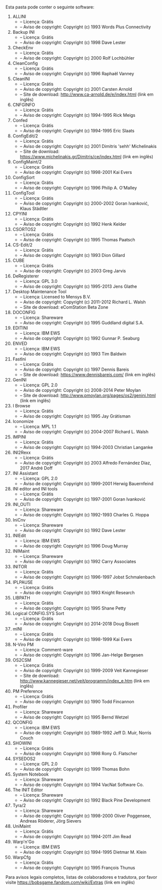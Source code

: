 ﻿Esta pasta pode conter o seguinte software:

1. ALLINI
   - – Licença: Grátis
   - – Aviso de copyright: Copyright (c) 1993 Words Plus Connectivity
2. Backup INI
   - – Licença: Grátis
   - – Aviso de copyright: Copyright (c) 1998 Dave Lester
3. CheckEnv
   - – Licença: Grátis
   - – Aviso de copyright: Copyright (c) 2000 Rolf Lochbühler
4. CleanConfig
   - – Licença: Grátis
   - – Aviso de copyright: Copyright (c) 1996 Raphaël Vanney
5. CleanINI
   - – Licença: Grátis
   - – Aviso de copyright: Copyright (c) 2001 Carsten Arnold
   - – Site de download: http://www.ca-arnold.de/e/index.html (link em inglês)
6. CNFGINFO
   - – Licença: Grátis
   - – Aviso de copyright: Copyright (c) 1994-1995 Rick Meigs
7. Confed
   - – Licença: Grátis
   - – Aviso de copyright: Copyright (c) 1994-1995 Eric Slaats
8. ConfigEdit/2
   - – Licença: Grátis
   - – Aviso de copyright: Copyright (c) 2001 Dimitris 'sehh' Michelinakis
   - – Site de download: https://www.michelinakis.gr/Dimitris/ce/index.html (link em inglês)
9. ConfigMaint/2
   - – Licença: Grátis
   - – Aviso de copyright: Copyright (c) 1998-2001 Kai Evers
10. ConfigSort
    - – Licença: Grátis
    - – Aviso de copyright: Copyright (c) 1996 Philip A. O'Malley
11. ConfigTool
    - – Licença: Grátis
    - – Aviso de copyright: Copyright (c) 2000-2002 Goran Ivanković, Klaus Städtler
12. CPYINI
    - – Licença: Grátis
    - – Aviso de copyright: Copyright (c) 1992 Henk Kelder
13. CSORTOS2
    - – Licença: Grátis
    - – Aviso de copyright: Copyright (c) 1995 Thomas Paatsch
14. CS-Edit/2
    - – Licença: Grátis
    - – Aviso de copyright: Copyright (c) 1993 Dion Gillard
15. CUBE
    - – Licença: Grátis
    - – Aviso de copyright: Copyright (c) 2003 Greg Jarvis
16. DeRegisterer
    - – Licença: GPL 3.0
    - – Aviso de copyright: Copyright (c) 1995-2013 Jens Glathe
16. Desktop Maintenance Tool
    - – Licença: Licensed to Mensys B.V.
    - – Aviso de copyright: Copyright (c) 2011-2012 Richard L. Walsh
    - – Site de download: eComStation Beta Zone
17. DOCONFIG
    - – Licença: Shareware
    - – Aviso de copyright: Copyright (c) 1995 Guddland digital S.A.
18. EDITINI
    - – Licença: IBM EWS
    - – Aviso de copyright: Copyright (c) 1992 Gunnar P. Seaburg
19. ENVED
    - – Licença: IBM EWS
    - – Aviso de copyright: Copyright (c) 1993 Tim Baldwin
20. FastIni
    - – Licença: Grátis
    - – Aviso de copyright: Copyright (c) 1997 Dennis Bareis
    - – Site de download: https://www.dennisbareis.com/ (link em inglês)
21. GenINI
    - – Licença: GPL 2.0
    - – Aviso de copyright: Copyright (c) 2008-2014 Peter Moylan
    - – Site de download: http://www.pmoylan.org/pages/os2/genini.html (link em inglês)
22. I Browse
    - – Licença: Grátis
    - – Aviso de copyright: Copyright (c) 1995 Jay Grátisman
23. Iconomize
    - – Licença: MPL 1.1
    - – Aviso de copyright: Copyright (c) 2004-2007 Richard L. Walsh
24. IMPINI
    - – Licença: Grátis
    - – Aviso de copyright: Copyright (c) 1994-2003 Christian Langanke
25. INI2Rexx
    - – Licença: Grátis
    - – Aviso de copyright: Copyright (c) 2003 Alfredo Fernández Díaz, 2017 André Doff
26. INI Assistant
    - – Licença: GPL 2.0
    - – Aviso de copyright: Copyright (c) 1999-2001 Herwig Bauernfeind
27. INI editor and INI tools
    - – Licença: Grátis
    - – Aviso de copyright: Copyright (c) 1997-2001 Goran Ivanković
28. INI_OUTI
    - – Licença: Shareware
    - – Aviso de copyright: Copyright (c) 1992-1993 Charles G. Hoppa
29. IniCnv
    - – Licença: Shareware
    - – Aviso de copyright: Copyright (c) 1992 Dave Lester
30. INIEdit
    - – Licença: IBM EWS
    - – Aviso de copyright: Copyright (c) 1996 Doug Murray
31. INIMaint
    - – Licença: Shareware
    - – Aviso de copyright: Copyright (c) 1992 Carry Associates
32. INITOR
    - – Licença: Grátis
    - – Aviso de copyright: Copyright (c) 1996-1997 Jobst Schmalenbach
33. IPLPAUSE
    - – Licença: Grátis
    - – Aviso de copyright: Copyright (c) 1993 Knight Research
34. LIBPATH
    - – Licença: Grátis
    - – Aviso de copyright: Copyright (c) 1995 Shane Petty
35. Logical CONFIG.SYS Sort
    - – Licença: Grátis
    - – Aviso de copyright: Copyright (c) 2014-2018 Doug Bissett
36. mINI
    - – Licença: Grátis
    - – Aviso de copyright: Copyright (c) 1998-1999 Kai Evers
37. N-Viro PM
    - – Licença: Comment-ware
    - – Aviso de copyright: Copyright (c) 1996 Jan-Helge Bergesen
38. OS2CSM
    - – Licença: Grátis
    - – Aviso de copyright: Copyright (c) 1999-2009 Veit Kannegieser
    - – Site de download: http://www.kannegieser.net/veit/programm/index_e.htm (link em inglês)
39. PM Preference
    - – Licença: Grátis
    - – Aviso de copyright: Copyright (c) 1990 Todd Fincannon
40. Profiler
    - – Licença: Shareware
    - – Aviso de copyright: Copyright (c) 1995 Bernd Wetzel
41. QCONFIG
    - – Licença: IBM EWS
    - – Aviso de copyright: Copyright (c) 1989-1992 Jeff D. Muir, Norris Couch
42. SHOWINI
    - – Licença: Grátis
    - – Aviso de copyright: Copyright (c) 1998 Rony G. Flatscher
43. SYSEDOS2
    - – Licença: GPL 2.0
    - – Aviso de copyright: Copyright (c) 1999 Thomas Bohn
44. System Notebook
    - – Licença: Shareware
    - – Aviso de copyright: Copyright (c) 1994 VacNat Software Co.
45. The INIT Editor
    - – Licença: Shareware
    - – Aviso de copyright: Copyright (c) 1992 Black Pine Development
46. Tyra/2
    - – Licença: Shareware
    - – Aviso de copyright: Copyright (c) 1998-2000 Oliver Poggensee, Andreas Röderer, Jörg Sievers
47. UniMaint
    - – Licença: Grátis
    - – Aviso de copyright: Copyright (c) 1994-2011 Jim Read
48. Warp'n'Go
    - – Licença: IBM EWS
    - – Aviso de copyright: Copyright (c) 1994-1995 Dietmar M. Klein
49. WarpCfg
    - – Licença: Grátis
    - – Aviso de copyright: Copyright (c) 1995 François Thunus

Para avisos legais completos, listas de colaboradores e tradutora, por favor visite https://bobsgame.fandom.com/wiki/Extras (link em inglês)
